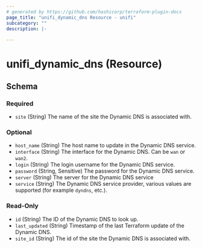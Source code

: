```yaml
---
# generated by https://github.com/hashicorp/terraform-plugin-docs
page_title: "unifi_dynamic_dns Resource - unifi"
subcategory: ""
description: |-
  
---
```


# unifi_dynamic_dns (Resource)





<!-- schema generated by tfplugindocs -->
## Schema

### Required

- `site` (String) The name of the site the Dynamic DNS is associated with.

### Optional

- `host_name` (String) The host name to update in the Dynamic DNS service.
- `interface` (String) The interface for the Dynamic DNS. Can be `wan` or `wan2`.
- `login` (String) The login username for the Dynamic DNS service.
- `password` (String, Sensitive) The password for the Dynamic DNS service.
- `server` (String) The server for the Dynamic DNS service
- `service` (String) The Dynamic DNS service provider, various values are supported (for example `dyndns`, etc.).

### Read-Only

- `id` (String) The ID of the Dynamic DNS to look up.
- `last_updated` (String) Timestamp of the last Terraform update of the Dynamic DNS.
- `site_id` (String) The id of the site the Dynamic DNS is associated with.
